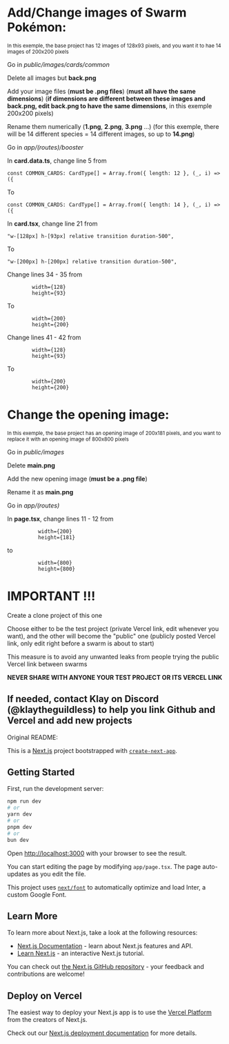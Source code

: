 # Add/Change images of Swarm Pokémon:
<sub>In this exemple, the base project has 12 images of 128x93 pixels, and you want it to hae 14 images of 200x200 pixels</sub>

Go in *public/images/cards/common*

Delete all images but **back.png**

Add your image files (**must be .png files**) (**must all have the same dimensions**) (**if dimensions are different between these images and back.png, edit back.png to have the same dimensions**, in this exemple 200x200 pixels)

Rename them numerically (**1.png**, **2.png**, **3.png** ...) (for this exemple, there will be 14 different species = 14 different images, so up to **14.png**)

Go in *app/(routes)/booster*

In **card.data.ts**, change line 5 from
```
const COMMON_CARDS: CardType[] = Array.from({ length: 12 }, (_, i) => ({
```
To
```
const COMMON_CARDS: CardType[] = Array.from({ length: 14 }, (_, i) => ({
```
In **card.tsx**, change line 21 from
```
"w-[128px] h-[93px] relative transition duration-500",
```
To
```
"w-[200px] h-[200px] relative transition duration-500",
```
Change lines 34 - 35 from
```
        width={128}
        height={93}
```
To
```
        width={200}
        height={200}
```
Change lines 41 - 42 from
```
        width={128}
        height={93}
```
To
```
        width={200}
        height={200}
```

# Change the opening image:
<sub>In this exemple, the base project has an opening image of 200x181 pixels, and you want to replace it with an opening image of 800x800 pixels</sub>

Go in *public/images*

Delete **main.png**

Add the new opening image (**must be a .png file**)

Rename it as **main.png**

Go in *app/(routes)*

In **page.tsx**, change lines 11 - 12 from
```
          width={200}
          height={181}
```
to
```
          width={800}
          height={800}
```

# IMPORTANT !!!
Create a clone project of this one

Choose either to be the test project (private Vercel link, edit whenever you want), and the other will become the "public" one (publicly posted Vercel link, only edit right before a swarm is about to start)

This measure is to avoid any unwanted leaks from people trying the public Vercel link between swarms

**NEVER SHARE WITH ANYONE YOUR TEST PROJECT OR ITS VERCEL LINK**

If needed, contact Klay on Discord (@klaytheguildless) to help you link Github and Vercel and add new projects
-------------------------------------------------------------------------------------------------------------------------------------------------------------------

Original README:

This is a [Next.js](https://nextjs.org/) project bootstrapped with [`create-next-app`](https://github.com/vercel/next.js/tree/canary/packages/create-next-app).

## Getting Started

First, run the development server:

```bash
npm run dev
# or
yarn dev
# or
pnpm dev
# or
bun dev
```

Open [http://localhost:3000](http://localhost:3000) with your browser to see the result.

You can start editing the page by modifying `app/page.tsx`. The page auto-updates as you edit the file.

This project uses [`next/font`](https://nextjs.org/docs/basic-features/font-optimization) to automatically optimize and load Inter, a custom Google Font.

## Learn More

To learn more about Next.js, take a look at the following resources:

- [Next.js Documentation](https://nextjs.org/docs) - learn about Next.js features and API.
- [Learn Next.js](https://nextjs.org/learn) - an interactive Next.js tutorial.

You can check out [the Next.js GitHub repository](https://github.com/vercel/next.js/) - your feedback and contributions are welcome!

## Deploy on Vercel

The easiest way to deploy your Next.js app is to use the [Vercel Platform](https://vercel.com/new?utm_medium=default-template&filter=next.js&utm_source=create-next-app&utm_campaign=create-next-app-readme) from the creators of Next.js.

Check out our [Next.js deployment documentation](https://nextjs.org/docs/deployment) for more details.

